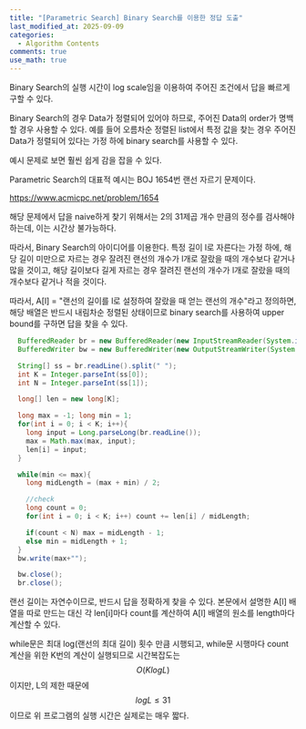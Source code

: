 ```yaml
---
title: "[Parametric Search] Binary Search를 이용한 정답 도출"
last_modified_at: 2025-09-09
categories:
  - Algorithm Contents
comments: true
use_math: true
---
```


Binary Search의 실행 시간이 log scale임을 이용하여 주어진 조건에서 답을 빠르게 구할 수 있다.  
  
Binary Search의 경우 Data가 정렬되어 있어야 하므로, 주어진 Data의 order가 명백할 경우 사용할 수 있다. 예를 들어 오름차순 정렬된 list에서 특정 값을 찾는 경우 주어진 Data가 정렬되어 있다는 가정 하에 binary search를 사용할 수 있다.  
  
예시 문제로 보면 훨씬 쉽게 감을 잡을 수 있다.  
  
Parametric Search의 대표적 예시는 BOJ 1654번 랜선 자르기 문제이다.  
  
<https://www.acmicpc.net/problem/1654>
  
해당 문제에서 답을 naive하게 찾기 위해서는 2의 31제곱 개수 만큼의 정수를 검사해야 하는데, 이는 시간상 불가능하다.  
  
따라서, Binary Search의 아이디어를 이용한다. 특정 길이 l로 자른다는 가정 하에, 해당 길이 미만으로 자르는 경우 잘려진 랜선의 개수가 l개로 잘랐을 때의 개수보다 같거나 많을 것이고, 해당 길이보다 길게 자르는 경우 잘려진 랜선의 개수가 l개로 잘랐을 때의 개수보다 같거나 적을 것이다.  
  
따라서, A[l] = "랜선의 길이를 l로 설정하여 잘랐을 때 얻는 랜선의 개수"라고 정의하면, 해당 배열은 반드시 내림차순 정렬된 상태이므로 binary search를 사용하여 upper bound를 구하면 답을 찾을 수 있다.  
  
```java  
  BufferedReader br = new BufferedReader(new InputStreamReader(System.in));
  BufferedWriter bw = new BufferedWriter(new OutputStreamWriter(System.out));

  String[] ss = br.readLine().split(" ");
  int K = Integer.parseInt(ss[0]);
  int N = Integer.parseInt(ss[1]);

  long[] len = new long[K];

  long max = -1; long min = 1;
  for(int i = 0; i < K; i++){
    long input = Long.parseLong(br.readLine());
    max = Math.max(max, input);
    len[i] = input;
  }

  while(min <= max){
    long midLength = (max + min) / 2;

    //check
    long count = 0;
    for(int i = 0; i < K; i++) count += len[i] / midLength;

    if(count < N) max = midLength - 1;
    else min = midLength + 1;
  }
  bw.write(max+"");

  bw.close();
  br.close();
```  
  
랜선 길이는 자연수이므로, 반드시 답을 정확하게 찾을 수 있다. 본문에서 설명한 A[l] 배열을 따로 만드는 대신 각 len[i]마다 count를 계산하여 A[l] 배열의 원소를 length마다 계산할 수 있다.  
  
while문은 최대 log(랜선의 최대 길이) 횟수 만큼 시행되고, while문 시행마다 count 계산을 위한 K번의 계산이 실행되므로 시간복잡도는 $$O(KlogL)$$이지만, L의 제한 때문에 $$logL\leq 31$$이므로 위 프로그램의 실행 시간은 실제로는 매우 짧다.  
  